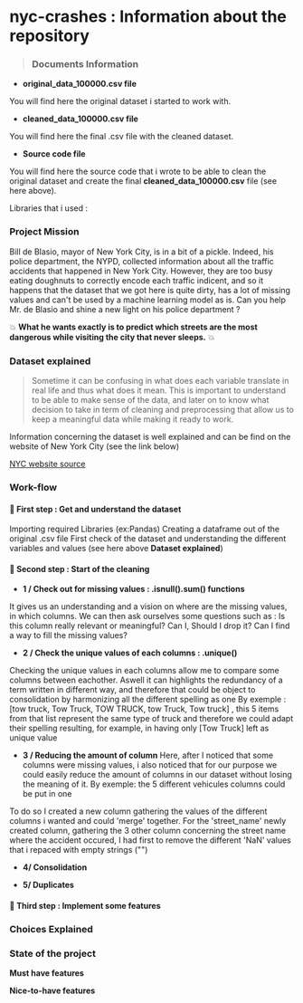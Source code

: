 # nyc-crashes : Information about the repository #

> ### Documents Information ###

* **original_data_100000.csv file**

You will find here the original dataset i started to work with.

* **cleaned_data_100000.csv file**

You will find here the final .csv file with the cleaned dataset. 

* **Source code file**

You will find here the source code that i wrote to be able to clean the original dataset and create the final **cleaned_data_100000.csv** file (see here above).

Libraries that i used : 

### Project Mission ###

Bill de Blasio, mayor of New York City, is in a bit of a pickle. Indeed, his police department, the NYPD, collected information about all the traffic accidents that happened in New York City. However, they are too busy eating doughnuts to correctly encode each traffic indicent, and so it happens that the dataset that we got here is quite dirty, has a lot of missing values and can't be used by a machine learning model as is. Can you help Mr. de Blasio and shine a new light on his police department ?

:collision:  **What he wants exactly is to predict which streets are the most dangerous while visiting the city that never sleeps.**  :collision:

### Dataset explained ###
> Sometime it can be confusing in what does each variable translate in real life and thus what does it mean. 
> This is important to understand to be able to make sense of the data, and later on to know what decision to take in term of cleaning and preprocessing that allow us to keep a meaningful data while making it ready to work.

Information concerning the dataset is well explained and can be find on the website of New York City (see the link below)

[NYC website source](https://data.cityofnewyork.us/Public-Safety/Motor-Vehicle-Collisions-Crashes/h9gi-nx95)



### Work-flow ###

#### :rocket: First step : Get and understand the dataset

Importing required Libraries (ex:Pandas)
Creating a dataframe out of the original .csv file
First check of the dataset and understanding the different variables and values (see here above **Dataset explained**)


#### :rocket: Second step : Start of the cleaning

* **1 / Check out for missing values : .isnull().sum() functions**

It gives us an understanding and a vision on where are the missing values, in which columns.
We can then ask ourselves some questions such as : 
Is this column really relevant or meaningful? 
Can I, Should I drop it?
Can I find a way to fill the missing values?

* **2 / Check the unique values of each columns : .unique()** 

Checking the unique values in each columns allow me to compare some columns between eachother. 
Aswell it can highlights the redundancy of a term written in different way, and therefore that could be object to consolidation by harmonizing all the different spelling as one
By exemple : [tow truck, Tow Truck, TOW TRUCK, tow Truck, Tow truck] , this 5 items from that list represent the same type of truck and therefore we could adapt their spelling resulting, for example, in having only [Tow Truck] left as unique value

* **3 / Reducing the amount of column**
Here, after I noticed that some columns were missing values, i also noticed that for our purpose we could easily reduce the amount of columns in our dataset without losing the meaning of it. 
By exemple: the 5 different vehicules columns could be put in one

To do so I created a new column gathering the values of the different columns i wanted and could 'merge' together.
For the 'street_name' newly created column, gathering the 3 other column concerning the street name where the accident occured, I had first to remove the different 'NaN' values that i repaced with empty strings ("") 



* **4/ Consolidation**

* **5/ Duplicates**

#### :rocket: Third step : Implement some features


### Choices Explained ###

### State of the project ###

**Must have features** 

**Nice-to-have features**
